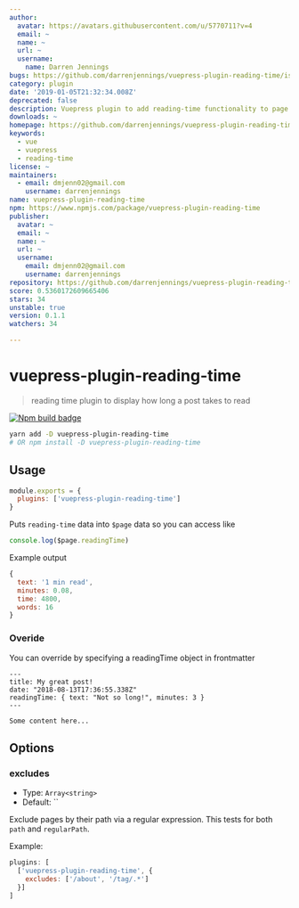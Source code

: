 ```yaml
---
author:
  avatar: https://avatars.githubusercontent.com/u/5770711?v=4
  email: ~
  name: ~
  url: ~
  username:
    name: Darren Jennings
bugs: https://github.com/darrenjennings/vuepress-plugin-reading-time/issues
category: plugin
date: '2019-01-05T21:32:34.008Z'
deprecated: false
description: Vuepress plugin to add reading-time functionality to page data
downloads: ~
homepage: https://github.com/darrenjennings/vuepress-plugin-reading-time#readme
keywords:
  - vue
  - vuepress
  - reading-time
license: ~
maintainers:
  - email: dmjenn02@gmail.com
    username: darrenjennings
name: vuepress-plugin-reading-time
npm: https://www.npmjs.com/package/vuepress-plugin-reading-time
publisher:
  avatar: ~
  email: ~
  name: ~
  url: ~
  username:
    email: dmjenn02@gmail.com
    username: darrenjennings
repository: https://github.com/darrenjennings/vuepress-plugin-reading-time
score: 0.5360172609665406
stars: 34
unstable: true
version: 0.1.1
watchers: 34

---
```


# vuepress-plugin-reading-time 

> reading time plugin to display how long a post takes to read

[![Npm build badge](https://img.shields.io/npm/v/vuepress-plugin-reading-time.svg?style=flat-square)](https://www.npmjs.com/package/vuepress-plugin-reading-time)

```bash
yarn add -D vuepress-plugin-reading-time
# OR npm install -D vuepress-plugin-reading-time
```

## Usage

```javascript
module.exports = {
  plugins: ['vuepress-plugin-reading-time']
}
```

Puts `reading-time` data into `$page` data so you can access like

```js
console.log($page.readingTime)
```

Example output
```js
{
  text: '1 min read',
  minutes: 0.08,
  time: 4800,
  words: 16
}
```

### Overide

You can override by specifying a readingTime object in frontmatter

```
---
title: My great post!
date: "2018-08-13T17:36:55.338Z"
readingTime: { text: "Not so long!", minutes: 3 }
---

Some content here...
```


## Options

### excludes

- Type: `Array<string>`
- Default: ``

Exclude pages by their path via a regular expression. This tests for both `path`
and `regularPath`.

Example:

```javascript
plugins: [
  ['vuepress-plugin-reading-time', {
    excludes: ['/about', '/tag/.*']
  }]
]
```
